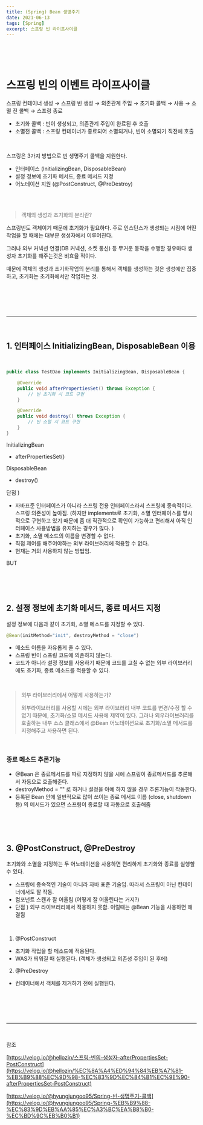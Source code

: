 ```yaml
---
title: (Spring) Bean 생명주기
date: 2021-06-13
tags: [Spring]
excerpt: 스프링 빈 라이프사이클 
---
```


<br/>
<br/>
<br/>


# 스프링 빈의 이벤트 라이프사이클 

스프링 컨테이너 생성 → 스프링 빈 생성 → 의존관계 주입 → 초기화 콜백 → 사용 → 소멸 전 콜백 → 스프링 종료 

- 초기화 콜백 : 빈이 생성되고, 의존관계 주입이 완료된 후 호출
- 소멸전 콜백 : 스프링 컨테이너가 종료되어 소멸되거나, 빈이 소멸되기 직전에 호출

<br/>

스프링은 3가지 방법으로 빈 생명주기 콜백을 지원한다. 

- 인터페이스 (InitializingBean, DisposableBean)
- 설정 정보에 초기화 메서드, 종료 메서드 지정
- 어노테이션 지원  (@PostConstruct, @PreDestroy)

<br/>
<br/>

> 객체의 생성과 초기화의 분리란?

스프링빈도 객체이기 때문에 초기화가 필요하다. 주로 인스턴스가 생성되는 시점에 어떤 작업을 할 때에는 대부분 생성자에서 이루어진다.  

그러나 외부 커넥션 연결(DB 커넥션, 소켓 통신) 등 무거운 동작을 수행할 경우마다 생성자 초기화를 해주는것은 비효율 적이다. 

때문에 객체의 생성과 초기화작업의 분리를 통해서 객체를 생성하는 것은 생성에만 집중하고, 초기화는 초기화에서만 작업하는 것. 

<br/>
<br/>
<br/>
<br/>

---

<br/>
 

## 1. 인터페이스  InitializingBean, DisposableBean 이용

<br/>

```java
public class TestDao implements InitializingBean, DisposableBean {

	@Override
	public void afterPropertiesSet() throws Exception {
		// 빈 초기화 시 코드 구현
	}

	@Override
	public void destroy() throws Exception {
		// 빈 소멸 시 코드 구현
	}
}
```

InitializingBean 

- afterPropertiesSet()

DisposableBean

- destroy()

단점 ) 

- 자바표준 인터페이스가 아니라 스프링 전용 인터페이스라서 스프링에 종속적이다. 스프링 의존성이 높아짐.
(하지만 implements로 초기화, 소멸 인터페이스를 명시적으로 구현하고 있기 때문에 좀 더 직관적으로 확인이 가능하고 편리해서 아직 인터페이스 사용방법을 유지하는 경우가 많다. )
- 초기화, 소멸 메소드의 이름을 변경할 수 없다.
- 직접 제어를 해주어야하는 외부 라이브러리에 적용할 수 없다.
- 현재는 거의 사용하지 않는 방법임.

BUT

<br/>
<br/>
<br/>

## 2. 설정 정보에 초기화 메서드, 종료 메서드 지정

설정 정보에 다음과 같이 초기화, 소멸 메소드를 지정할 수 있다. 

```java
@Bean(initMethod="init", destroyMethod = "close")
```

- 메소드 이름을 자유롭게 줄 수 있다.
- 스프링 빈이 스프링 코드에 의존하지 않는다.
- 코드가 아니라 설정 정보를 사용하기 때문에 코드를 고칠 수 없는 외부 라이브러리에도 초기화, 종료 메소드를 적용할 수 있다. 

<br/>

> 외부 라이브러리에서 어떻게 사용하는가?
>
> 외부라이브러리를 사용할 시에는 외부 라이브러리 내부 코드를 변경/수정 할 수 없기 때문에, 초기화/소멸 메서드 사용에 제약이 있다. 그러나 외우라이브러리를 호출하는 내부 소스 클래스에서 @Bean 어노테이션으로 초기화/소멸 메서드를 지정해주고 사용하면 된다. 


<br/>


### 종료 메소드 추론기능

- @Bean 은 종료메서드를 따로 지정하지 않을 시에 스프링이 종료메서드를 추론해서 자동으로 호출해준다.
- destroyMethod = "" 로 하거나 설정을 아예 하지 않을 경우 추론기능이 작동한다.
- 등록된 Bean 안에 일반적으로 많이 쓰이는 종료 메서드 이름 (close, shutdown 등) 의 메서드가 있으면 스프링이 종료할 때 자동으로 호출해줌

<br/>
<br/>
<br/>

## 3. @PostConstruct, @PreDestroy

 초기화와 소멸을 지정하는 두 어노테이션을 사용하면 편리하게 초기화와 종료를 실행할 수 있다. 

- 스프링에 종속적인 기술이 아니라 자바 표준 기술임. 따라서 스프링이 아닌 컨테이너에서도 잘 작동.
- 컴포넌트 스캔과 잘 어울림 (어떻게 잘 어울린다는 거지?)
- 단점 ) 외부 라이브러리에서 적용하지 못함. 이럴때는 @Bean 기능을 사용하면 해결됨

<br/>

1. @PostConstruct
- 초기화 작업을 할 메소드에 적용된다.
- WAS가 띄워질 때 실행된다. (객체가 생성되고 의존성 주입이 된 후에)


2.  @PreDestroy

- 컨테이너에서 객체를 제거하기 전에 실행된다.

<br/>
<br/>
<br/>
<br/>

---

<br/>

참조

[https://velog.io/@hellozin/스프링-빈의-생성자-afterPropertiesSet-PostConstruct](https://velog.io/@hellozin/%EC%8A%A4%ED%94%84%EB%A7%81-%EB%B9%88%EC%9D%98-%EC%83%9D%EC%84%B1%EC%9E%90-afterPropertiesSet-PostConstruct)

[https://velog.io/@hyungjungoo95/Spring-빈-생명주기-콜백](https://velog.io/@hyungjungoo95/Spring-%EB%B9%88-%EC%83%9D%EB%AA%85%EC%A3%BC%EA%B8%B0-%EC%BD%9C%EB%B0%B1)